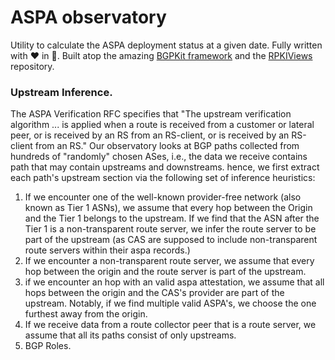 # ASPA observatory

Utility to calculate the ASPA deployment status at a given date.
Fully written with ❤️ in :crab:. Built atop the amazing [BGPKit framework](https://bgpkit.com) and the [RPKIViews](rpkiviews.org) repository. 

### Upstream Inference.

The ASPA Verification RFC specifies that "The upstream verification algorithm ... is applied when a route is received from a customer or lateral peer, or is received by an RS from an RS-client, or is received by an RS-client from an RS." Our observatory looks at BGP paths collected from hundreds of "randomly" chosen ASes, i.e., the data we receive contains path that may contain upstreams and downstreams. hence, we first extract each path's upstream section via the following set of inference heuristics:

1. If we encounter one of the well-known provider-free network (also known as Tier 1 ASNs), we assume that every hop between the Origin and the Tier 1 belongs to the upstream. If we find that the ASN after the Tier 1 is a non-transparent route server, we infer the route server to be part of the upstream (as CAS are supposed to include non-transparent route servers within their aspa records.)
2. If we encounter a non-transparent route server, we assume that every hop between the origin and the route server is part of the upstream.
3. if we encounter an hop with an valid aspa attestation, we assume that all hops between the origin and the CAS's provider are part of the upstream. Notably, if we find multiple valid ASPA's, we choose the one furthest away from the origin. 
4. If we receive data from a route collector peer that is a route server, we assume that all its paths consist of only upstreams.
5. BGP Roles. 
